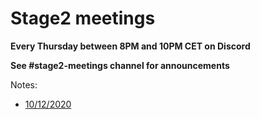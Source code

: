 # Stage2 meetings

**Every Thursday between 8PM and 10PM CET on Discord**

**See #stage2-meetings channel for announcements**

Notes:
- [10/12/2020](https://github.com/ziglang/zig/wiki/stage2:-meeting-notes--10.12.2020)